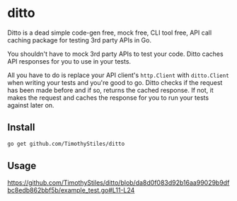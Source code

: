 # ditto

Ditto is a dead simple code-gen free, mock free, CLI tool free, API call caching package for testing 3rd party APIs in Go.

You shouldn't have to mock 3rd party APIs to test your code. Ditto caches API responses for you to use in your tests.

All you have to do is replace your API client's `http.Client` with `ditto.Client` when writing your tests and you're good to go. Ditto checks if the request has been made before and if so, returns the cached response. If not, it makes the request and caches the response for you to run your tests against later on.


## Install 

```bash
go get github.com/TimothyStiles/ditto
```

## Usage
https://github.com/TimothyStiles/ditto/blob/da8d0f083d92b16aa99029b9dfbc8edb862bbf5b/example_test.go#L11-L24
